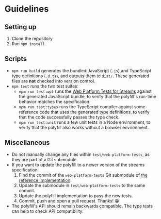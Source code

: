 # Guidelines

## Setting up

1. Clone the repository
1. Run `npm install`

## Scripts

- `npm run build` generates the bundled JavaScript (`.js`) and TypeScript type definitions (`.d.ts`), and outputs them to `dist/`. These generated files are **not** checked into version control.
- `npm test` runs the two test suites:
  - `npm run test:wpt` runs the [Web Platform Tests for Streams][wpt-streams] against the generated JavaScript bundle, to verify that the polyfill's run-time behavior matches the specification.
  - `npm run test:types` runs the TypeScript compiler against some reference code that uses the generated type definitions, to verify that the code successfully passes the type check.
  - `npm run test:unit` runs a few unit tests in a Node environment, to verify that the polyfill also works without a browser environment.

## Miscellaneous

- Do not manually change any files within `test/web-platform-tests`, as they are part of a Git submodule.
- If you want to update the polyfill to a newer version of the streams specification:
  1. Find the commit of the `web-platform-tests` Git submodule of [the reference implementation][ref-impl].
  1. Update the submodule in `test/web-platform-tests` to the same commit.
  1. Update the polyfill implementation to pass the new tests.
  1. Commit, push and open a pull request. Thanks! 😁
- The polyfill's API should remain backwards compatible.
  The type tests can help to check API compatibility.

[wpt-streams]: https://github.com/web-platform-tests/wpt/tree/master/streams/
[ref-impl]: https://github.com/whatwg/streams/tree/master/reference-implementation/
